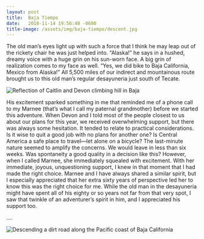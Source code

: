 ```yaml
---
layout: post
title:  Baja Tiempo
date:   2018-11-14 19:56:48 -0600
title-image: /assets/img/baja-tiempo/descent.jpg
---
```



The old man’s eyes light up with such a force that I think he may leap out
of the rickety chair he was just helped into. “Alaska!” he says in a hushed,
dreamy voice with a huge grin on his sun-worn face. A big grin of
realization comes to my face as well. “Yes, we did bike to Baja California,
Mexico from Alaska!” All 5,500 miles of our indirect and mountainous route
brought us to this old man’s regular desayuneria just south of Tecate.

![Reflection of Caitlin and Devon climbing hill in
Baja](/assets/img/baja-tiempo/mirror.jpg)

His excitement sparked something in me that reminded me of a phone call to
my Marnee (that’s what I call my paternal grandmother) before we started
this adventure. When Devon and I told most of the people closest to us about
our plans for this year, we received overwhelming support, but there was
always some hesitation. It tended to relate to practical considerations. Is
it wise to quit a good job with no plans for another one? Is Central America
a safe place to travel—let alone on a bicycle? The last-minute nature seemed
to amplify the concerns. We would leave in less than six weeks. Was
spontaneity a good quality in a decision like this? However, when I called
Marnee, she immediately squealed with excitement. With her immediate,
joyous, unquestioning support, I knew in that moment that I had made the
right choice. Marnee and I have always shared a similar spirit, but I
especially appreciated that her extra sixty years of perspective led her to
know this was the right choice for me. While the old man in the desayuneria
might have spent all of his eighty or so years not far from that very spot,
I saw that twinkle of an adventurer’s spirit in him, and I appreciated his
support too.

....

![Descending a dirt road along the Pacific coast of Baja
California](/assets/img/baja-tiempo/descent.jpg)
